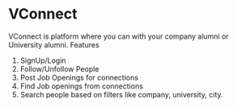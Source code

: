 # VConnect
VConnect is platform where you can with your company alumni or University alumni.
Features
1. SignUp/Login
2. Follow/Unfollow People
3. Post Job Openings for connections
4. Find Job openings from connections
5. Search people based on filters like company, university, city.
